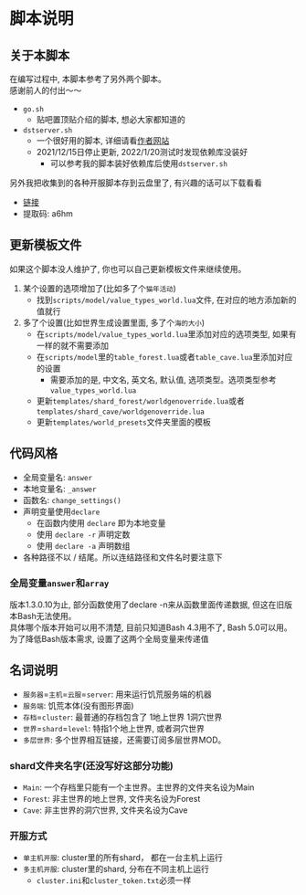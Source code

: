 # 脚本说明

## 关于本脚本

在编写过程中, 本脚本参考了另外两个脚本。  
感谢前人的付出～～
- `go.sh`
    - 贴吧置顶贴介绍的脚本, 想必大家都知道的
- `dstserver.sh`
    - 一个很好用的脚本, 详细请看[作者网站](https://blog.wqlin.com/archives/157.html)
    - 2021/12/15日停止更新, 2022/1/20测试时发现依赖库没装好
        - 可以参考我的脚本装好依赖库后使用`dstserver.sh`

另外我把收集到的各种开服脚本存到云盘里了, 有兴趣的话可以下载看看  
- [链接](https://pan.baidu.com/s/1e0QIFya0OTFWPpp3ck093A?pwd=a6hm)
- 提取码: a6hm

## 更新模板文件

如果这个脚本没人维护了, 你也可以自己更新模板文件来继续使用。
1. 某个设置的选项增加了(比如多了个`猫年活动`)
    - 找到`scripts/model/value_types_world.lua`文件, 在对应的地方添加新的值就行
2. 多了个设置(比如世界生成设置里面, 多了个`海的大小`)
    - 在`scripts/model/value_types_world.lua`里添加对应的选项类型, 如果有一样的就不需要添加
    - 在`scripts/model`里的`table_forest.lua`或者`table_cave.lua`里添加对应的设置
        - 需要添加的是, 中文名, 英文名, 默认值, 选项类型。选项类型参考`value_types_world.lua`
    - 更新`templates/shard_forest/worldgenoverride.lua`或者`templates/shard_cave/worldgenoverride.lua`
    - 更新`templates/world_presets`文件夹里面的模板

## 代码风格

- 全局变量名: `answer`
- 本地变量名: `_answer`
- 函数名: `change_settings()`
- 声明变量使用`declare`
    - 在函数内使用 `declare` 即为本地变量
    - 使用 `declare -r` 声明定数
    - 使用 `declare -a` 声明数组
- 各种路径不以 / 结尾。所以连结路径和文件名时要注意下

### 全局变量`answer`和`array`

版本1.3.0.10为止, 部分函数使用了declare -n来从函数里面传递数据, 但这在旧版本Bash无法使用。  
具体哪个版本开始可以用不清楚, 目前只知道Bash 4.3用不了, Bash 5.0可以用。  
为了降低Bash版本需求, 设置了这两个全局变量来传递值

## 名词说明

- `服务器`=`主机`=`云服`=`server`: 用来运行饥荒服务端的机器
- `服务端`: 饥荒本体(没有图形界面)
- `存档`=`cluster`: 最普通的存档包含了 1地上世界 1洞穴世界
- `世界`=`shard`=`level`: 特指1个地上世界, 或者洞穴世界
- `多层世界`: 多个世界相互链接，还需要订阅多层世界MOD。

### shard文件夹名字(还没写好这部分功能)

- `Main`: 一个存档里只能有一个主世界。主世界的文件夹名设为Main
- `Forest`: 非主世界的地上世界, 文件夹名设为Forest
- `Cave`: 非主世界的洞穴世界, 文件夹名设为Cave

### 开服方式

- `单主机开服`: cluster里的所有shard， 都在一台主机上运行
- `多主机开服`: cluster里的shard, 分布在不同主机上运行
    - `cluster.ini`和`cluster_token.txt`必须一样
